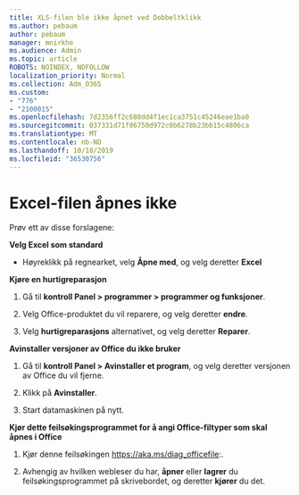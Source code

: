 ```yaml
---
title: XLS-filen ble ikke åpnet ved Dobbeltklikk
ms.author: pebaum
author: pebaum
manager: mnirkhe
ms.audience: Admin
ms.topic: article
ROBOTS: NOINDEX, NOFOLLOW
localization_priority: Normal
ms.collection: Adm_O365
ms.custom:
- "776"
- "2100015"
ms.openlocfilehash: 7d2356ff2c688dd4f1ec1ca3751c45246eae1ba0
ms.sourcegitcommit: 037331d71f06750d972c0b6278b23bb15c4806ca
ms.translationtype: MT
ms.contentlocale: nb-NO
ms.lasthandoff: 10/18/2019
ms.locfileid: "36530756"
---
```

# <a name="excel-file-doesnt-open"></a>Excel-filen åpnes ikke

Prøv ett av disse forslagene:

**Velg Excel som standard**

* Høyreklikk på regnearket, velg **Åpne med**, og velg deretter **Excel**

**Kjøre en hurtigreparasjon**

1. Gå til **kontroll Panel > programmer > programmer og funksjoner**.

2. Velg Office-produktet du vil reparere, og velg deretter **endre**.

3. Velg **hurtigreparasjons** alternativet, og velg deretter **Reparer**.

**Avinstaller versjoner av Office du ikke bruker**

1. Gå til **kontroll Panel > Avinstaller et program**, og velg deretter versjonen av Office du vil fjerne.

2. Klikk på **Avinstaller**.

3. Start datamaskinen på nytt.

**Kjør dette feilsøkingsprogrammet for å angi Office-filtyper som skal åpnes i Office**

1. Kjør denne feilsøkingen https://aka.ms/diag_officefile:.

2. Avhengig av hvilken webleser du har, **åpner** eller **lagrer** du feilsøkingsprogrammet på skrivebordet, og deretter **kjører** du det.
